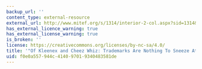 ```yaml
---
backup_url: ''
content_type: external-resource
external_url: http://www.mitef.org/s/1314/interior-2-col.aspx?sid=1314&gid=5&pgid=5823
has_external_licence_warning: true
has_external_license_warning: true
is_broken: ''
license: https://creativecommons.org/licenses/by-nc-sa/4.0/
title: '"Of Kleenex and Cheez Whiz: Trademarks Are Nothing To Sneeze At."'
uid: f0e0a557-944c-4140-9701-9340483581de
---
```

